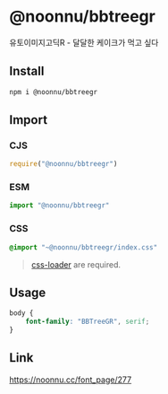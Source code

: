 # @noonnu/bbtreegr
유토이미지고딕R - 달달한 케이크가 먹고 싶다

## Install
```sh
npm i @noonnu/bbtreegr
```
## Import
### CJS
```js
require("@noonnu/bbtreegr")
```
### ESM
```js
import "@noonnu/bbtreegr"
```
### CSS 
```css
@import "~@noonnu/bbtreegr/index.css"
```
> [css-loader](https://github.com/webpack-contrib/css-loader) are required.

## Usage
```css
body {
    font-family: "BBTreeGR", serif;
}
```

## Link
https://noonnu.cc/font_page/277